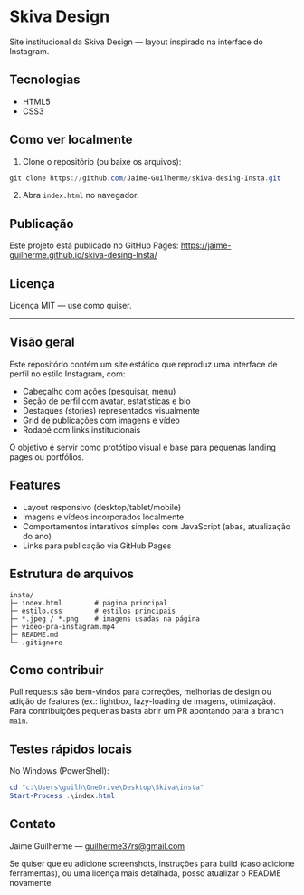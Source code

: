 # Skiva Design

Site institucional da Skiva Design — layout inspirado na interface do Instagram.

## Tecnologias

- HTML5
- CSS3

## Como ver localmente

1. Clone o repositório (ou baixe os arquivos):

```powershell
git clone https://github.com/Jaime-Guilherme/skiva-desing-Insta.git
```

2. Abra `index.html` no navegador.

## Publicação

Este projeto está publicado no GitHub Pages:
https://jaime-guilherme.github.io/skiva-desing-Insta/

## Licença

Licença MIT — use como quiser.

---

## Visão geral

Este repositório contém um site estático que reproduz uma interface de perfil no estilo Instagram, com:

- Cabeçalho com ações (pesquisar, menu)
- Seção de perfil com avatar, estatísticas e bio
- Destaques (stories) representados visualmente
- Grid de publicações com imagens e vídeo
- Rodapé com links institucionais

O objetivo é servir como protótipo visual e base para pequenas landing pages ou portfólios.

## Features

- Layout responsivo (desktop/tablet/mobile)
- Imagens e vídeos incorporados localmente
- Comportamentos interativos simples com JavaScript (abas, atualização do ano)
- Links para publicação via GitHub Pages

## Estrutura de arquivos

```
insta/
├─ index.html        # página principal
├─ estilo.css        # estilos principais
├─ *.jpeg / *.png    # imagens usadas na página
├─ video-pra-instagram.mp4
├─ README.md
└─ .gitignore
```

## Como contribuir

Pull requests são bem-vindos para correções, melhorias de design ou adição de features (ex.: lightbox, lazy-loading de imagens, otimização). Para contribuições pequenas basta abrir um PR apontando para a branch `main`.

## Testes rápidos locais

No Windows (PowerShell):

```powershell
cd "c:\Users\guilh\OneDrive\Desktop\Skiva\insta"
Start-Process .\index.html
```

## Contato

Jaime Guilherme — guilherme37rs@gmail.com

Se quiser que eu adicione screenshots, instruções para build (caso adicione ferramentas), ou uma licença mais detalhada, posso atualizar o README novamente.
